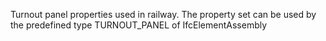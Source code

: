 Turnout panel properties used in railway. The property set can be used by the predefined type TURNOUT_PANEL of IfcElementAssembly
